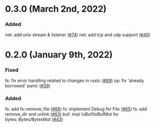 # 0.3.0 (March 2nd, 2022)
### Added
net: add unix stream & listener ([#74])
net: add tcp and udp support ([#40])

[#74]: https://github.com/tokio-rs/tokio-uring/pull/74
[#40]: https://github.com/tokio-rs/tokio-uring/pull/40

# 0.2.0 (January 9th, 2022)

### Fixed
fs: fix error handling related to changes in rustc ([#69])
op: fix 'already borrowed' panic ([#39])

### Added
fs: add fs::remove_file ([#66])
fs: implement Debug for File ([#65])
fs: add remove_dir and unlink ([#63])
buf: impl IoBuf/IoBufMut for bytes::Bytes/BytesMut ([#43])

[#69]: https://github.com/tokio-rs/tokio-uring/pull/69
[#66]: https://github.com/tokio-rs/tokio-uring/pull/66
[#65]: https://github.com/tokio-rs/tokio-uring/pull/65
[#63]: https://github.com/tokio-rs/tokio-uring/pull/63
[#39]: https://github.com/tokio-rs/tokio-uring/pull/39
[#43]: https://github.com/tokio-rs/tokio-uring/pull/43